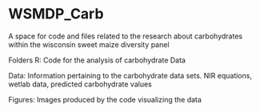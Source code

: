 # WSMDP_Carb
A space for code and files related to the research about carbohydrates within the wisconsin sweet maize diversity panel

Folders
R:
Code for the analysis of carbohydrate Data

Data: 
Information pertaining to the carbohydrate data sets. 
NIR equations, wetlab data, predicted carbohydrate values

Figures:
Images produced by the code visualizing the data 
